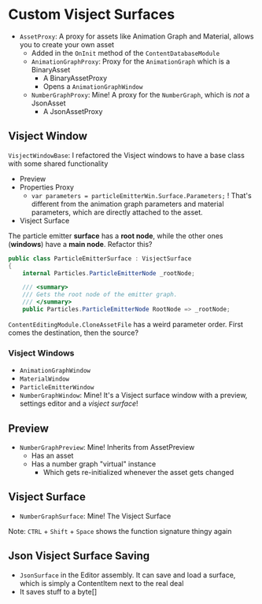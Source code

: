 # Custom Visject Surfaces

- `AssetProxy`: A proxy for assets like Animation Graph and Material, allows you to create your own asset
  - Added in the `OnInit` method of the `ContentDatabaseModule`
  - `AnimationGraphProxy`: Proxy for the `AnimationGraph` which is a BinaryAsset
    - A BinaryAssetProxy
    - Opens a `AnimationGraphWindow`
  - `NumberGraphProxy`: Mine! A proxy for the `NumberGraph`, which is *not* a JsonAsset
    - A JsonAssetProxy



## Visject Window

`VisjectWindowBase`: I refactored the Visject windows to have a base class with some shared functionality

- Preview
- Properties Proxy
  - `var parameters = particleEmitterWin.Surface.Parameters;` ! That's different from the animation graph parameters and material parameters, which are directly attached to the asset.
- Visject Surface



The particle emitter **surface** has a **root node**, while the other ones (**windows**) have a **main node**. Refactor this?

```csharp
public class ParticleEmitterSurface : VisjectSurface
{
    internal Particles.ParticleEmitterNode _rootNode;

    /// <summary>
    /// Gets the root node of the emitter graph.
    /// </summary>
    public Particles.ParticleEmitterNode RootNode => _rootNode;
```



`ContentEditingModule.CloneAssetFile` has a weird parameter order. First comes the destination, then the source?

### Visject Windows

- `AnimationGraphWindow`
- `MaterialWindow`
- `ParticleEmitterWindow`
- `NumberGraphWindow`: Mine! It's a Visject surface window with a preview, settings editor and a *visject surface*!



## Preview

- `NumberGraphPreview`: Mine! Inherits from AssetPreview
  - Has an asset
  - Has a number graph "virtual" instance
    - Which gets re-initialized whenever the asset gets changed



## Visject Surface

- `NumberGraphSurface`: Mine! The Visject Surface



Note: `CTRL` + `Shift` + `Space` shows the function signature thingy again



## Json Visject Surface Saving

- `JsonSurface` in the Editor assembly. It can save and load a surface, which is simply a ContentItem next to the real deal
- It saves stuff to a byte[]

